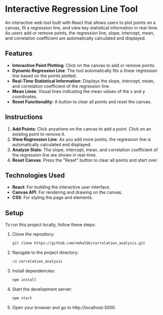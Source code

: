 # Interactive Regression Line Tool

An interactive web tool built with React that allows users to plot points on a canvas, fit a regression line, and view key statistical information in real-time. As users add or remove points, the regression line, slope, intercept, mean, and correlation coefficient are automatically calculated and displayed.

## Features

- **Interactive Point Plotting**: Click on the canvas to add or remove points. 
- **Dynamic Regression Line**: The tool automatically fits a linear regression line based on the points plotted.
- **Real-Time Statistical Information**: Displays the slope, intercept, mean, and correlation coefficient of the regression line.
- **Mean Lines**: Visual lines indicating the mean values of the x and y coordinates.
- **Reset Functionality**: A button to clear all points and reset the canvas.

## Instructions

1. **Add Points**: Click anywhere on the canvas to add a point. Click on an existing point to remove it.
2. **View Regression Line**: As you add more points, the regression line is automatically calculated and displayed.
3. **Analyze Stats**: The slope, intercept, mean, and correlation coefficient of the regression line are shown in real-time.
4. **Reset Canvas**: Press the "Reset" button to clear all points and start over.

## Technologies Used

- **React**: For building the interactive user interface.
- **Canvas API**: For rendering and drawing on the canvas.
- **CSS**: For styling the page and elements.

## Setup

To run this project locally, follow these steps:

1. Clone the repository:
   ```bash
   git clone https://github.com/nehalbk/correlation_analysis.git

2. Navigate to the project directory:
    ```bash
    cd correlation_analysis

3. Install dependencies:
    ```bash
    npm install

4. Start the development server:
    ```bash
    npm start
5. Open your browser and go to http://localhost:3000.